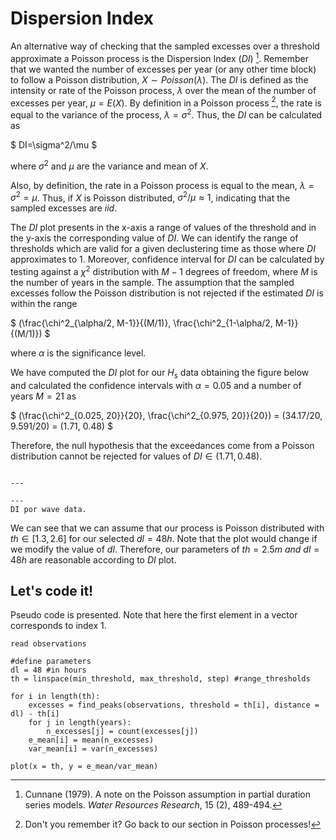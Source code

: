 
# Dispersion Index

An alternative way of checking that the sampled excesses over a threshold approximate a Poisson process is the Dispersion Index ($DI$) [^cunnane]. Remember that we wanted the number of excesses per year (or any other time block) to follow a Poisson distribution, $X \sim Poisson(\lambda)$. The $DI$ is defined as the intensity or rate of the Poisson process, $\lambda$ over the mean of the number of excesses per year, $\mu = E(X)$. By definition in a Poisson process [^poisson], the rate is equal to the variance of the process, $\lambda = \sigma^2$. Thus, the $DI$ can be calculated as

$
DI=\sigma^2/\mu
$

where $\sigma^2$ and $\mu$ are the variance and mean of $X$.

Also, by definition, the rate in a Poisson process is equal to the mean, $\lambda = \sigma^2 = \mu$. Thus, if $X$ is Poisson distributed, $\sigma^2/\mu \approx 1$, indicating that the sampled excesses are *iid*.

The $DI$ plot presents in the x-axis a range of values of the threshold and in the y-axis the corresponding value of $DI$. We can identify the range of thresholds which are valid for a given declustering time as those where $DI$ approximates to 1. Moreover, confidence interval for $DI$ can be calculated by testing against a $\chi^2$ distribution with $M−1$ degrees of freedom, where $M$ is the number of years in the sample. The assumption that the sampled excesses follow the Poisson distribution is not rejected if the estimated $DI$ is within the range

$
(\frac{\chi^2_{\alpha/2, M-1}}{(M/1)}, \frac{\chi^2_{1-\alpha/2, M-1}}{(M/1)})
$

where $\alpha$ is the significance level.

We have computed the $DI$ plot for our $H_s$ data obtaining the figure below and calculated the confidence intervals with $\alpha=0.05$ and a number of years $M=21$ as

$
(\frac{\chi^2_{0.025, 20}}{20}, \frac{\chi^2_{0.975, 20}}{20}) = (34.17/20, 9.591/20) = (1.71, 0.48)
$

Therefore, the null hypothesis that the exceedances come from a Poisson distribution cannot be rejected for values of $DI \in (1.71, 0.48)$.

```{figure} ../figures/EVA/Threshold_DI.png

---

---
DI por wave data.
```

We can see that we can assume that our process is Poisson distributed with $th \in [1.3, 2.6]$ for our selected $dl = 48h$. Note that the plot would change if we modify the value of $dl$. Therefore, our parameters of $th = 2.5m \ and \ dl=48h$ are reasonable according to $DI$ plot.

## Let's code it!

Pseudo code is presented. Note that here the first element in a vector corresponds to index 1.

    read observations

    #define parameters
    dl = 48 #in hours
    th = linspace(min_threshold, max_threshold, step) #range_thresholds

    for i in length(th):
        excesses = find_peaks(observations, threshold = th[i], distance = dl) - th[i]
        for j in length(years):
            n_excesses[j] = count(excesses[j])
        e_mean[i] = mean(n_excesses)
        var_mean[i] = var(n_excesses)
    
    plot(x = th, y = e_mean/var_mean)


[^cunnane]: Cunnane (1979). A note on the Poisson assumption in partial duration series models. *Water Resources Research*, 15 (2), 489-494.

[^poisson]: Don't you remember it? Go back to our section in Poisson processes!
